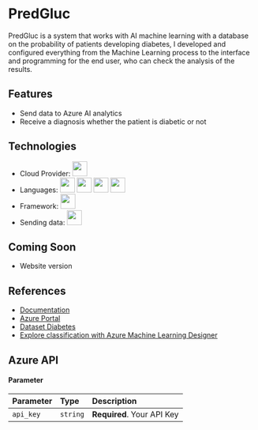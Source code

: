 
# PredGluc

PredGluc is a system that works with AI machine learning with a database on the probability of patients developing diabetes, I developed and configured everything from the Machine Learning process to the interface and programming for the end user, who can check the analysis of the results.
## Features

- Send data to Azure AI analytics
- Receive a diagnosis whether the patient is diabetic or not


## Technologies
- Cloud Provider: <img src="https://cdn.jsdelivr.net/gh/devicons/devicon@latest/icons/azure/azure-original.svg" width="30" height="30" /> 
- Languages: <img src="https://cdn.jsdelivr.net/gh/devicons/devicon@latest/icons/csharp/csharp-original.svg" width="30" height="30"/>  <img src="https://cdn.jsdelivr.net/gh/devicons/devicon@latest/icons/html5/html5-original.svg" width="30" height="30" /> <img src="https://cdn.jsdelivr.net/gh/devicons/devicon@latest/icons/css3/css3-original.svg" width="30" height="30" /> <img src="https://cdn.jsdelivr.net/gh/devicons/devicon@latest/icons/javascript/javascript-original.svg" width="30" height="30" />  
- Framework: <img src="https://cdn.jsdelivr.net/gh/devicons/devicon@latest/icons/dot-net/dot-net-original-wordmark.svg" width="30" height="30" />
- Sending data: <img src="https://cdn.jsdelivr.net/gh/devicons/devicon@latest/icons/json/json-original.svg" width="30" height="30"/>


## Coming Soon
- Website version
          
## References

- [Documentation]()
- [Azure Portal](https://azure.microsoft.com/pt-br/)
- [Dataset Diabetes](https://raw.githubusercontent.com/MicrosoftLearning/mslearn-ai-fundamentals/main/data/ml/diabetes.csv)
- [Explore classification with Azure Machine Learning Designer](https://microsoftlearning.github.io/AI-900-AIFundamentals/instructions/02b-create-classification-model.html)
## Azure API

#### Parameter
| Parameter  | Type      | Description                           |
| :---------- | :--------- | :---------------------------------- |
| `api_key` | `string` | **Required**. Your API Key |
